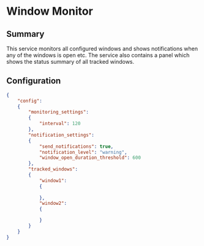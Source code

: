 # Window Monitor

## Summary

This service monitors all configured windows and shows notifications when any of the windows is open etc. The service also contains a panel which shows the status summary of all tracked windows.

## Configuration

```json
{
    "config":
    {
        "monitoring_settings":
        {
            "interval": 120
        },
        "notification_settings":
        {
            "send_notifications": true,
            "notification_level": "warning",
            "window_open_duration_threshold": 600
        },
        "tracked_windows":
        {
            "window1":
            {
                
            },
            "window2":
            {

            }
        }
    }
}
```
